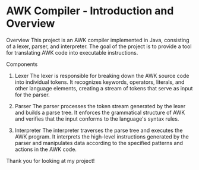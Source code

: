 # AWK Compiler - Introduction and Overview
Overview
This project is an AWK compiler implemented in Java, consisting of a lexer, parser, and interpreter. The goal of the project is to provide a tool for translating AWK code into executable instructions.

Components
1. Lexer
The lexer is responsible for breaking down the AWK source code into individual tokens. It recognizes keywords, operators, literals, and other language elements, creating a stream of tokens that serve as input for the parser.

2. Parser
The parser processes the token stream generated by the lexer and builds a parse tree. It enforces the grammatical structure of AWK and verifies that the input conforms to the language's syntax rules.

3. Interpreter
The interpreter traverses the parse tree and executes the AWK program. It interprets the high-level instructions generated by the parser and manipulates data according to the specified patterns and actions in the AWK code.

Thank you for looking at my project!
